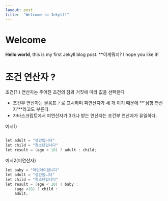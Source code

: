 ```yaml
---
layout: post
title:  "Welcome to Jekyll!"
---
```


# Welcome

**Hello world**, this is my first Jekyll blog post.
**이게뭐지?
I hope you like it!
# 조건 연산자 ?

조건(?:) 연산자는 주어진 조건의 참과 거짓에 따라 값을 선택한다

- 조건부 연산자는 물음표 `?` 로 표시하며 피연산자가 세 개 이기 때문에 **‘삼항 연산자’**라고도 부른다.
- 자바스크립트에서 피연산자가 3개나 받는 연산자는 조건부 연산자가 유일하다.

예시1)

```java

let adult = "성인입니다"
let child = "청소년입니다"
let result = (age > 18) ? adult : child;
```

예시2(피연산자)

```java
let baby = "어린아이입니다"
let adult = "성인입니다"
let child = "청소년입니다"
let result = (age < 10) ? baby :
	(age <18) ? child :
	adult;
```

